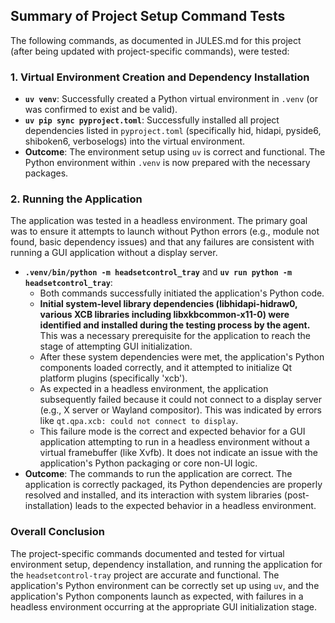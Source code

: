## Summary of Project Setup Command Tests
The following commands, as documented in JULES.md for this project (after being updated with project-specific commands), were tested:

### 1. Virtual Environment Creation and Dependency Installation
- **`uv venv`**: Successfully created a Python virtual environment in `.venv` (or was confirmed to exist and be valid).
- **`uv pip sync pyproject.toml`**: Successfully installed all project dependencies listed in `pyproject.toml` (specifically hid, hidapi, pyside6, shiboken6, verboselogs) into the virtual environment.
- **Outcome**: The environment setup using `uv` is correct and functional. The Python environment within `.venv` is now prepared with the necessary packages.

### 2. Running the Application
The application was tested in a headless environment. The primary goal was to ensure it attempts to launch without Python errors (e.g., module not found, basic dependency issues) and that any failures are consistent with running a GUI application without a display server.
- **`.venv/bin/python -m headsetcontrol_tray`** and **`uv run python -m headsetcontrol_tray`**:
  - Both commands successfully initiated the application's Python code.
  - **Initial system-level library dependencies (libhidapi-hidraw0, various XCB libraries including libxkbcommon-x11-0) were identified and installed during the testing process by the agent.** This was a necessary prerequisite for the application to reach the stage of attempting GUI initialization.
  - After these system dependencies were met, the application's Python components loaded correctly, and it attempted to initialize Qt platform plugins (specifically 'xcb').
  - As expected in a headless environment, the application subsequently failed because it could not connect to a display server (e.g., X server or Wayland compositor). This was indicated by errors like `qt.qpa.xcb: could not connect to display`.
  - This failure mode is the correct and expected behavior for a GUI application attempting to run in a headless environment without a virtual framebuffer (like Xvfb). It does not indicate an issue with the application's Python packaging or core non-UI logic.
- **Outcome**: The commands to run the application are correct. The application is correctly packaged, its Python dependencies are properly resolved and installed, and its interaction with system libraries (post-installation) leads to the expected behavior in a headless environment.

### Overall Conclusion
The project-specific commands documented and tested for virtual environment setup, dependency installation, and running the application for the `headsetcontrol-tray` project are accurate and functional.
The application's Python environment can be correctly set up using `uv`, and the application's Python components launch as expected, with failures in a headless environment occurring at the appropriate GUI initialization stage.